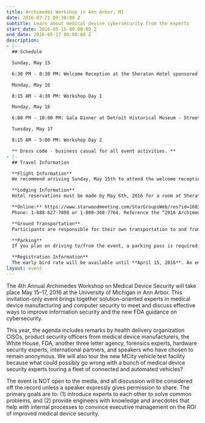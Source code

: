 ```yaml
---
title: Archimedes Workshop in Ann Arbor, MI
date: 2016-07-21 09:30:00 Z
subtitle: Learn about medical device cybersecurity from the experts
start_date: 2016-05-15 00:00:00 Z
end_date: 2016-05-17 00:00:00 Z
description:
- |-
  ## Schedule

  Sunday, May 15

  6:30 PM - 8:30 PM: Welcome Reception at the Sheraton Hotel sponsored by Synopsys

  Monday, May 16

  8:15 AM - 4:30 PM: Workshop Day 1

  Monday, May 16

  6:00 PM - 10:00 PM: Gala Dinner at Detroit Historical Museum - Streets of Old Detroit Room sponsored by Protiviti

  Tuesday, May 17

  8:15 AM - 5:00 PM: Workshop Day 2

  ** Dress code - business casual for all event activities. **
- |-
  ## Travel Information

  **Flight Information**
  We recommend arriving Sunday, May 15th to attend the welcome reception Sunday evening at 6:30 PM. Detroit Metro Airport (DTW) is the closest airport to Ann Arbor.

  **Lodging Information**
  Hotel reservations must be made by May 6th, 2016 for a room at Sheraton Hotel in Ann Arbor. Reservations can be made online or by phone:

  **Online:** https://www.starwoodmeeting.com/StarGroupsWeb/res?id=1603302493&key=2DE5E0A2
  Phone: 1-888-627-7098 or 1-800-368-7764. Reference the “2016 Archimedes” room block.

  **Ground Transportation**
  Participants are responsible for their own transportation to and from the airport. Daily bus transportation will be provided for all event related activities.

  **Parking**
  If you plan on driving to/from the event, a parking pass is required, the cost is $10/day. For planning purposes, we ask that you purchase your parking pass at the time of registration. If you did not purchase a parking pass at registration and need a pass for one or both days of the workshop, please email archimedes@umich.edu.

  **Registration Information**
  The early bird rate will be available until **April 15, 2016**. An email invitation will be sent when registration is open (3/23). Please note that invitations are not transferable. If you would like to nominate a colleague at your organization or another, please send their contact information to archimedes@umich.edu and include a reason why he/she would be a good participant at this collegial event.
layout: event
---
```


The 4th Annual Archimedes Workshop on Medical Device Security will take place May 15–17, 2016 at the University of Michigan in Ann Arbor. This invitation-only event brings together solution-oriented experts in medical device manufacturing and computer security to meet and discuss effective ways to improve information security and the new FDA guidance on cybersecurity.

This year, the agenda includes remarks by health delivery organization CISOs, product security officers from medical device manufacturers, the White House, FDA, another three letter agency, forensics experts, hardware security experts, international partners, and speakers who have chosen to remain anonymous. We will also tour the new MCity vehicle test facility because what could possibly go wrong with a bunch of medical device security experts touring a fleet of connected and automated vehicles?

The event is NOT open to the media, and all discussion will be considered off the record unless a speaker expressly gives permission to share. The primary goals are to: (1) introduce experts to each other to solve common problems, and (2) provide engineers with knowledge and anecdotes that help with internal processes to convince executive management on the ROI of improved medical device security.